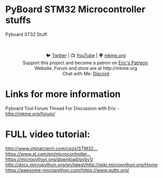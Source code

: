 # PyBoard STM32 Microcontroller stuffs 

Pyboard ST32 Stuff

<p align="center">

<br>
<br>
🐦 <a href="https://twitter.com/mkmeorg">Twitter</a>
| 📺 <a href="https://www.youtube.com/mkmeorg">YouTube</a>
| 🌍 <a href="http://www.mkme.org">mkme.org</a><br>
Support this project and become a patron on <a href="http://mkme.org/patreon">Eric's Patreon</a>.<br>
Website, Forum and store are at http://mkme.org <br>
Chat with Me: <a href="https://discord.gg/j9S4Fgv">Discord</a></b>
</p>

# Links for more information

Pyboard Tool Forum Thread For Discussion with Eric - http://mkme.org/forum/

# FULL video tutorial:


http://www.chinalctech.com/cpzx/STM32...​
https://www.st.com/en/microcontroller...​
https://micropython.org/download/pybv1/​
http://docs.micropython.org/en/latest/​
http://wiki.micropython.org/Home​
https://awesome-micropython.com/​
https://www.putty.org/
